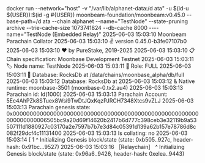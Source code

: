 <div id="termynal" data-termynal>
     <span data-ty="input"><span class="file-path"></span>docker run --network="host" -v "/var/lib/alphanet-data:/d ata" -u $(id-u ${USER}):$(id -g #{USER}) moonbeam-foundation/moonbeam:v0.45.0 --base-path=/d ata --chain alphanet --name="TestNode" --state-pruning archive --trie-cache-size 1073741824 --db-cache 8000 ----name="TestNode (Embedded Relay)"</span>
    <span data-ty>2025-06-03 15:03:10 Moonbeam Parachain Collator </span>
    <span data-ty>2025-06-03 15:03:10 ✌️  version 0.45.0-b3fe07107b0 </span>
    <span data-ty>2025-06-03 15:03:10 ❤️  by PureStake, 2019-2025 </span>
    <span data-ty>2025-06-03 15:03:10 📋 Chain specification: Moonbase Development Testnet </span>
    <span data-ty>2025-06-03 15:03:11 🏷  Node name: TestNode </span>
    <span data-ty>2025-06-03 15:03:11 👤 Role: FULL </span>
    <span data-ty>2025-06-03 15:03:11 💾 Database: RocksDb at /data/chains/moonbase_alpha/db/full </span>
    <span data-ty>2025-06-03 15:03:12 Database: RocksDb at </span>
    <span data-ty>2025-06-03 15:03:12 & Native runtime: moonbase-3501 (moonbase-0.tx2.au4)</span>
    <span data-ty>2025-06-03 15:03:13 Parachain id: Id(1000)</span>
    <span data-ty>2025-06-03 15:03:13 Parachain Account: 5Ec4AhPZk8STuex8Wsi9TwDtJQxKqzPJRCH7348Xtcs9vZLJ</span>
    <span data-ty>2025-06-03 15:03:13 Parachain genesis state: 0x0000000000000000000000000000000000000000000000000000000000000000006505bc9a20d69f14620b2417b6d777c398ceb3e32119b9a53507111d1880927c03170a2e7597b7b7e3d84c05391d139a62b157e78786d8c082f29dcf4c11131400</span>
    <span data-ty>2025-06-03 15:03:13 Is collating: no</span>
    <span data-ty>2025-06-03 15:03:14 [ 1 ^ Initializing Genesis block/state (state: 0xb505..927c, header-hash: 0x91bc...9527)</span>
    <span data-ty>2025-06-03 15:03:16 ［Relaychain］ ^ Initializing Genesis block/state (state: 0x96a6..9426, header-hash: 0xelea..9443)</span>
</div>
